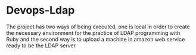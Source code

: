# Devops-Ldap

The project has two ways of being executed, one is local in order to create the necessary environment for the practice
of LDAP programming with Ruby and the second way is to upload a machine in amazon web service ready to be the LDAP server.